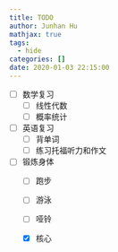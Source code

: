 ```yaml
---
title: TODO
author: Junhan Hu
mathjax: true
tags:
  - hide
categories: []
date: 2020-01-03 22:15:00
---
```


- [ ] 数学复习
  - [ ] 线性代数
  - [ ] 概率统计
- [ ] 英语复习
  - [ ] 背单词
  - [ ] 练习托福听力和作文
- [ ] 锻炼身体
  - [ ] 跑步
  - [ ] 游泳
  - [ ] 哑铃
  - [x] 核心

